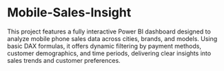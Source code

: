 # Mobile-Sales-Insight
This project features a fully interactive Power BI dashboard designed to analyze mobile phone sales data across cities, brands, and models. Using basic DAX formulas, it offers dynamic filtering by payment methods, customer demographics, and time periods, delivering clear insights into sales trends and customer preferences.
